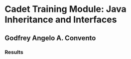 # Cadet Training Module: Java Inheritance and Interfaces

## Godfrey Angelo A. Convento

### Results
